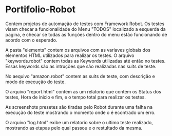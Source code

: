 # Portifolio-Robot
Contem projetos de automação de testes com Framework Robot.
Os testes visam checar a funcionalidade do Menu "TODOS" localizado a esquerda da pagina, e checar se todas as funções dentro do menu estão funcionando de acordo com o esperado.

A pasta "elements" contem os arquivos com as variaves globais dos elementos HTML utilizados para realizar os testes.
O arquivo "keywords.robot" contem todas as Keywords utilizadas até então no testes. Essas keywords são as intruções que são realizadas nas suits de teste.

No aequivo "amazon.robot" contem as suits de teste, com descrição e modo de execução do teste.

O arquivo "report.html" contem as um relatorio que contem os Status dos testes, Hora de inicio e fim, e o tempo total para realizar os testes.

As screenshots presetes são tiradas pelo Robot durante uma falha na execução do teste mostrando o momento onde o é econtrado um erro.

O arquivo "log.html" exibe um relatorio sobre o ultimo teste realizado, mostrando as etapas pelo qual passou e o restultado da mesma.

